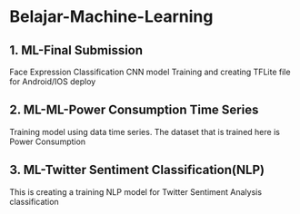 # Belajar-Machine-Learning

## 1. ML-Final Submission
Face Expression Classification CNN model Training and creating TFLite file for Android/IOS deploy
## 2. ML-ML-Power Consumption Time Series
Training model using data time series. The dataset that is trained here is Power Consumption
## 3. ML-Twitter Sentiment Classification(NLP)
This is creating a training NLP model for Twitter Sentiment Analysis classification
